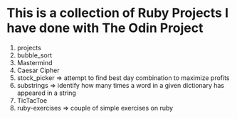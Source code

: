 # This is a collection of Ruby Projects I have done with The Odin Project


1. projects
  1. bubble_sort 
  2. Mastermind
  3. Caesar Cipher
  4. stock_picker => attempt to find best day combination to maximize profits
  5. substrings => identify how many times a word in a given dictionary has appeared in a string
  6. TicTacToe
2. ruby-exercises => couple of simple exercises on ruby
